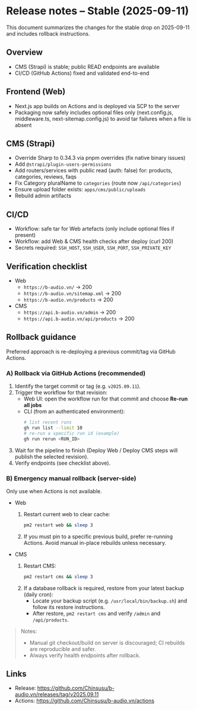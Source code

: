 # Release notes – Stable (2025-09-11)

This document summarizes the changes for the stable drop on 2025-09-11 and includes rollback instructions.

## Overview
- CMS (Strapi) is stable; public READ endpoints are available
- CI/CD (GitHub Actions) fixed and validated end-to-end

## Frontend (Web)
- Next.js app builds on Actions and is deployed via SCP to the server
- Packaging now safely includes optional files only (next.config.js, middleware.ts, next-sitemap.config.js) to avoid tar failures when a file is absent

## CMS (Strapi)
- Override Sharp to 0.34.3 via pnpm overrides (fix native binary issues)
- Add `@strapi/plugin-users-permissions`
- Add routers/services with public read (auth: false) for: products, categories, reviews, faqs
- Fix Category pluralName to `categories` (route now `/api/categories`)
- Ensure upload folder exists: `apps/cms/public/uploads`
- Rebuild admin artifacts

## CI/CD
- Workflow: safe tar for Web artefacts (only include optional files if present)
- Workflow: add Web & CMS health checks after deploy (curl 200)
- Secrets required: `SSH_HOST`, `SSH_USER`, `SSH_PORT`, `SSH_PRIVATE_KEY`

## Verification checklist
- Web
  - `https://b-audio.vn/` → 200
  - `https://b-audio.vn/sitemap.xml` → 200
  - `https://b-audio.vn/products` → 200
- CMS
  - `https://api.b-audio.vn/admin` → 200
  - `https://api.b-audio.vn/api/products` → 200

## Rollback guidance
Preferred approach is re-deploying a previous commit/tag via GitHub Actions.

### A) Rollback via GitHub Actions (recommended)
1. Identify the target commit or tag (e.g. `v2025.09.11`).
2. Trigger the workflow for that revision:
   - Web UI: open the workflow run for that commit and choose **Re-run all jobs**
   - CLI (from an authenticated environment):
     ```bash
     # list recent runs
     gh run list --limit 10
     # re-run a specific run id (example)
     gh run rerun <RUN_ID>
     ```
3. Wait for the pipeline to finish (Deploy Web / Deploy CMS steps will publish the selected revision).
4. Verify endpoints (see checklist above).

### B) Emergency manual rollback (server-side)
Only use when Actions is not available.

- Web
  1) Restart current web to clear cache:
     ```bash
     pm2 restart web && sleep 3
     ```
  2) If you must pin to a specific previous build, prefer re-running Actions. Avoid manual in-place rebuilds unless necessary.

- CMS
  1) Restart CMS:
     ```bash
     pm2 restart cms && sleep 3
     ```
  2) If a database rollback is required, restore from your latest backup (daily cron):
     - Locate your backup script (e.g. `/usr/local/bin/backup.sh`) and follow its restore instructions.
     - After restore, `pm2 restart cms` and verify `/admin` and `/api/products`.

> Notes:
> - Manual git checkout/build on server is discouraged; CI rebuilds are reproducible and safer.
> - Always verify health endpoints after rollback.

## Links
- Release: https://github.com/Chinsusu/b-audio.vn/releases/tag/v2025.09.11
- Actions: https://github.com/Chinsusu/b-audio.vn/actions
